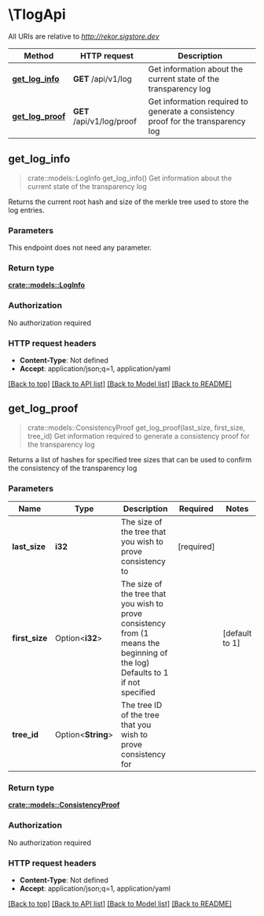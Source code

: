 # \TlogApi

All URIs are relative to *http://rekor.sigstore.dev*

Method | HTTP request | Description
------------- | ------------- | -------------
[**get_log_info**](TlogApi.md#get_log_info) | **GET** /api/v1/log | Get information about the current state of the transparency log
[**get_log_proof**](TlogApi.md#get_log_proof) | **GET** /api/v1/log/proof | Get information required to generate a consistency proof for the transparency log



## get_log_info

> crate::models::LogInfo get_log_info()
Get information about the current state of the transparency log

Returns the current root hash and size of the merkle tree used to store the log entries.

### Parameters

This endpoint does not need any parameter.

### Return type

[**crate::models::LogInfo**](LogInfo.md)

### Authorization

No authorization required

### HTTP request headers

- **Content-Type**: Not defined
- **Accept**: application/json;q=1, application/yaml

[[Back to top]](#) [[Back to API list]](../README.md#documentation-for-api-endpoints) [[Back to Model list]](../README.md#documentation-for-models) [[Back to README]](../README.md)


## get_log_proof

> crate::models::ConsistencyProof get_log_proof(last_size, first_size, tree_id)
Get information required to generate a consistency proof for the transparency log

Returns a list of hashes for specified tree sizes that can be used to confirm the consistency of the transparency log

### Parameters


Name | Type | Description  | Required | Notes
------------- | ------------- | ------------- | ------------- | -------------
**last_size** | **i32** | The size of the tree that you wish to prove consistency to | [required] |
**first_size** | Option<**i32**> | The size of the tree that you wish to prove consistency from (1 means the beginning of the log) Defaults to 1 if not specified  |  |[default to 1]
**tree_id** | Option<**String**> | The tree ID of the tree that you wish to prove consistency for |  |

### Return type

[**crate::models::ConsistencyProof**](ConsistencyProof.md)

### Authorization

No authorization required

### HTTP request headers

- **Content-Type**: Not defined
- **Accept**: application/json;q=1, application/yaml

[[Back to top]](#) [[Back to API list]](../README.md#documentation-for-api-endpoints) [[Back to Model list]](../README.md#documentation-for-models) [[Back to README]](../README.md)

